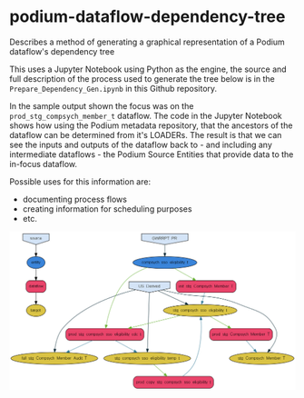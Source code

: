 # podium-dataflow-dependency-tree

Describes a method of generating a graphical representation
of a Podium dataflow's dependency tree

This uses a Jupyter Notebook using Python as the engine, the
source and full description of the process used to generate
the tree below is in the `Prepare_Dependency_Gen.ipynb` in
this Github repository.

In the sample output shown the focus was on the
`prod_stg_compsych_member_t` dataflow. The code in the
Jupyter Notebook shows how using the Podium metadata
repository, that the ancestors of the dataflow can be
determined from it's LOADERs. The result is that we can 
see the inputs and outputs of the dataflow back to - and
including any intermediate dataflows - the Podium Source
Entities that provide data to the in-focus dataflow.

Possible uses for this information are:

* documenting process flows
* creating information for scheduling purposes
* etc.

![tree](./prod_stg_compsych_member_t.png)
